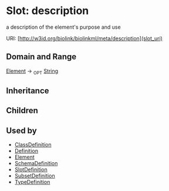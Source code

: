 # Slot: description


a description of the element's purpose and use

URI: [http://w3id.org/biolink/biolinkml/meta/description](slot_uri)
## Domain and Range

[Element](Element.md) ->  <sub>OPT</sub> [String](String.md)
## Inheritance

## Children

## Used by

 * [ClassDefinition](ClassDefinition.md)
 * [Definition](Definition.md)
 * [Element](Element.md)
 * [SchemaDefinition](SchemaDefinition.md)
 * [SlotDefinition](SlotDefinition.md)
 * [SubsetDefinition](SubsetDefinition.md)
 * [TypeDefinition](TypeDefinition.md)
